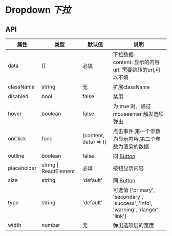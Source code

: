 # Dropdown *下拉*

<example />

## API
| 属性 | 类型 | 默认值 | 说明 |
| --- | --- | --- | --- |
| data | [] | 必填 | 下拉数据:<br />content: 显示的内容<br />url: 需要跳转的url,可以不填 <br />|
| className | string | 无 | 扩展className |
| disabled | bool | false | 禁用 |
| hover | boolean | false | 为 true 时，通过 mouseenter 触发选项弹出  |
| onClick | func | (content, data) => {} | 点击事件,第一个参数为显示内容,第二个参数为渲染的数据 |
| outline | boolean | false | 同 [Button](#/components/Button) |
| placeholder | string \| ReactElement | 必填 | 按钮显示内容 |
| size | string | 'default' | 同 [Button](#/components/Button) |
| type | string | 'default' | 可选值 \['primary', 'secondary', 'success', 'info', 'warning', 'danger', 'link'] |
| width | number | 无 | 弹出选项层的宽度 |